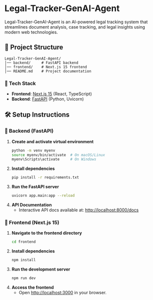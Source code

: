 # Legal-Tracker-GenAI-Agent

Legal-Tracker-GenAI-Agent is an AI-powered legal tracking system that streamlines document analysis, case tracking, and legal insights using modern web technologies.

## 📂 Project Structure

```
Legal-Tracker-GenAI-Agent/
│── backend/     # FastAPI backend
│── frontend/    # Next.js 15 frontend
│── README.md    # Project documentation
```

### 🚀 Tech Stack
- **Frontend**: [Next.js 15](https://nextjs.org/) (React, TypeScript)
- **Backend**: [FastAPI](https://fastapi.tiangolo.com/) (Python, Uvicorn)

## 🛠️ Setup Instructions

### 🔧 Backend (FastAPI)

1. **Create and activate virtual environment**
   ```sh
   python -m venv myenv
   source myenv/bin/activate  # On macOS/Linux
   myenv\Scripts\activate     # On Windows
   ```
2. **Install dependencies**
   ```sh
   pip install -r requirements.txt
   ```
3. **Run the FastAPI server**
   ```sh
   uvicorn app.main:app --reload
   ```
4. **API Documentation**
   - Interactive API docs available at: [http://localhost:8000/docs](http://127.0.0.1:8000/docs)

### 🎨 Frontend (Next.js 15)

1. **Navigate to the frontend directory**
   ```sh
   cd frontend
   ```
2. **Install dependencies**
   ```sh
   npm install
   ```
3. **Run the development server**
   ```sh
   npm run dev
   ```
4. **Access the frontend**
   - Open [http://localhost:3000](http://localhost:3000) in your browser.